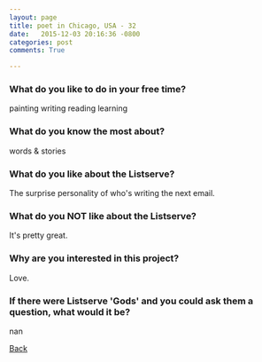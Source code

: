 ```yaml
---
layout: page
title: poet in Chicago, USA - 32
date:   2015-12-03 20:16:36 -0800
categories: post
comments: True

---
```


### What do you like to do in your free time?
<p>painting
writing 
reading
learning </p>

### What do you know the most about?
<p>
words & stories </p>

### What do you like about the Listserve?
<p>
The surprise personality of who's writing the next email. 
</p>

### What do you NOT like about the Listserve?
<p>
It's pretty great. </p>

### Why are you interested in this project?
<p>
Love.</p>

### If there were Listserve 'Gods' and you could ask them a question, what would it be?
<p>nan</p>

[Back][1]

[1]: /home/responders/all